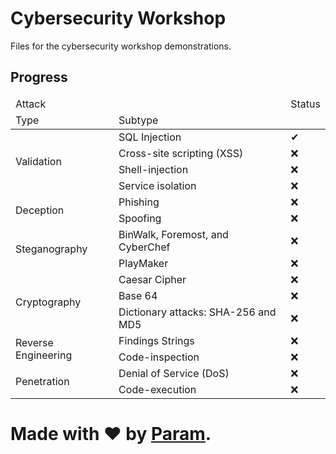 # Cybersecurity Workshop
Files for the cybersecurity workshop demonstrations.

## Progress
<table>
	<thead>
		<tr>
			<td colspan='2'>Attack</td>
			<td>Status</td>
		</tr>
		<tr>
			<td>Type</td>
			<td>Subtype</td>
			<td></td>
		</tr>
	</thead>
	<tbody>
		<tr>
			<td rowspan='4'>Validation</td>
			<td>SQL Injection</td>
			<td>✔</td>
		</tr>
		<tr>
			<td>Cross-site scripting (XSS)</td>
			<td>❌</td>
		</tr>
		<tr>
			<td>Shell-injection</td>
			<td>❌</td>
		</tr>
		<tr>
			<td>Service isolation</td>
			<td>❌</td>
		</tr>
		<tr>
			<td rowspan='2'>Deception</td>
			<td>Phishing</td>
			<td>❌</td>
		</tr>
		<tr>
			<td>Spoofing</td>
			<td>❌</td>
		</tr>
		<tr>
			<td rowspan='2'>Steganography</td>
			<td>BinWalk, Foremost, and CyberChef</td>
			<td>❌</td>
		</tr>
		<tr>
			<td>PlayMaker</td>
			<td>❌</td>
		</tr>
		<tr>
			<td rowspan='3'>Cryptography</td>
			<td>Caesar Cipher</td>
			<td>❌</td>
		</tr>
		<tr>
			<td>Base 64</td>
			<td>❌</td>
		</tr>
		<tr>
			<td>Dictionary attacks: SHA-256 and MD5</td>
			<td>❌</td>
		</tr>
		<tr>
			<td rowspan='2'>Reverse Engineering</td>
			<td>Findings Strings</td>
			<td>❌</td>
		</tr>
		<tr>
			<td>Code-inspection</td>
			<td>❌</td>
		</tr>
		<tr>
			<td rowspan='2'>Penetration</td>
			<td>Denial of Service (DoS)</td>
			<td>❌</td>
		</tr>
		<tr>
			<td>Code-execution</td>
			<td>❌</td>
		</tr>
	</tbody>
</table>

# Made with ❤ by [Param](https://www.paramsid.com).